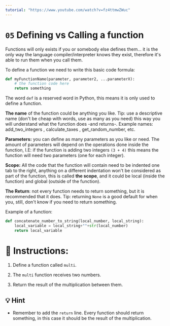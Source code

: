 ```yaml
---
tutorial: "https://www.youtube.com/watch?v=fz4ttmwZWuc"
---
```


# `05` Defining vs Calling a function

Functions will only exists if you or somebody else defines them... it is the only way the language compiler/interpreter knows they exist, therefore it's able to run them when you call them.

To define a function we need to write this basic code formula:

```python
def myFunctionName(parameter, parameter2, ...parameterX):
    # the function code here
    return something
```

The word `def` is a reserved word in Python, this means it is only used to define a function.

**The name** of the function could be anything you like. 
Tip: use a descriptive name (don't be cheap with words, 
use as many as you need) this way you will understand what the function 
does -and returns-.
Example names: add_two_integers , calculate_taxes , get_random_number, etc.

**Parameters:** you can define as many parameters as you like or need. 
The amount of parameters will depend on the operations done inside the function, 
I.E: if the function is adding two integers  `(3 + 4)`  this means the function 
will need two parameters (one for each integer).

**Scope:** All the code that the function will contain need to be indented
 one tab to the right, anything on a different indentation 
won't be considered as part of the function, 
this is called **the scope**, and it could be local (inside the function) 
and global (outside of the function).

**The Return**: not every function needs to return something, but it is recommended that it does.
Tip: returning `None` is a good default for when you, still, don't know if you need to return something.

Example of a function:

```python
def concatenate_number_to_string(local_number, local_string):
    local_variable = local_string+""+str(local_number)
    return local_variable
```


# 📝 Instructions:

1. Define a function called `multi`.

2. The `multi` function receives two numbers.

3. Return the result of the multiplication between them.

## 💡 Hint

+ Remember to add the `return` line. Every function should return something, in this case it should be the result of the multiplication.
